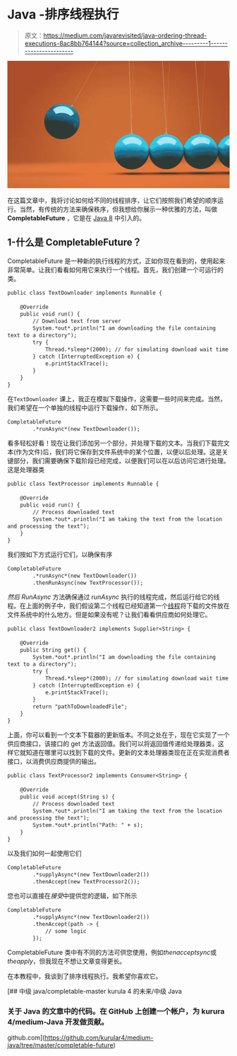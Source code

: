 # Java -排序线程执行

> 原文：<https://medium.com/javarevisited/java-ordering-thread-executions-8ac8bb764144?source=collection_archive---------1----------------------->

![](img/de259ffb1f88ba3e0d9fd8e20401d00f.png)

在这篇文章中，我将讨论如何给不同的线程排序，让它们按照我们希望的顺序运行。当然，有传统的方法来确保秩序，但我想给你展示一种优雅的方法，叫做 **CompletableFuture** ，它是在 [Java 8](/hackernoon/top-5-java-8-courses-to-learn-online-2db57d9dfb8d) 中引入的。

## **1-什么是 CompletableFuture？**

CompletableFuture 是一种新的执行线程的方式，正如你现在看到的，使用起来非常简单。让我们看看如何用它来执行一个线程。首先，我们创建一个可运行的类。

```
public class TextDownloader implements Runnable {

    @Override
    public void run() {
        // Download text from server
        System.*out*.println("I am downloading the file containing text to a directory");
        try {
            Thread.*sleep*(2000); // for simulating download wait time
        } catch (InterruptedException e) {
            e.printStackTrace();
        }
    }
}
```

在`TextDownloader` 课上，我正在模拟下载操作，这需要一些时间来完成。当然，我们希望在一个单独的线程中运行下载操作，如下所示。

```
CompletableFuture
        .*runAsync*(new TextDownloader());
```

看多轻松好看！现在让我们添加另一个部分，并处理下载的文本。当我们下载完文本(作为文件)后，我们将它保存到文件系统中的某个位置，以便以后处理。这是关键部分，我们需要确保下载阶段已经完成，以便我们可以在以后访问它进行处理。这是处理器类

```
public class TextProcessor implements Runnable {

    @Override
    public void run() {
        // Process downloaded text
        System.*out*.println("I am taking the text from the location and processing the text");
    }
}
```

我们按如下方式运行它们，以确保有序

```
CompletableFuture
        .*runAsync*(new TextDownloader())
        .thenRunAsync(new TextProcessor());
```

*然后 RunAsync* 方法确保通过 *runAsync* 执行的线程完成，然后运行给它的线程。在上面的例子中，我们假设第二个线程已经知道第一个[线程](https://javarevisited.blogspot.com/2014/07/top-50-java-multithreading-interview-questions-answers.html)将下载的文件放在文件系统中的什么地方。但是如果没有呢？让我们看看供应商如何处理它。

```
public class TextDownloader2 implements Supplier<String> {

    @Override
    public String get() {
        System.*out*.println("I am downloading the file containing text to a directory");
        try {
            Thread.*sleep*(2000); // for simulating download wait time
        } catch (InterruptedException e) {
            e.printStackTrace();
        }
        return "pathToDownloadedFile";
    }
}
```

上面，你可以看到一个文本下载器的更新版本。不同之处在于，现在它实现了一个供应商接口，该接口的 get 方法返回值。我们可以将返回值传递给处理器类，这样它就知道在哪里可以找到下载的文件。更新的文本处理器类现在正在实现消费者接口，以消费供应商提供的输出。

```
public class TextProcessor2 implements Consumer<String> {

    @Override
    public void accept(String s) {
        // Process downloaded text
        System.*out*.println("I am taking the text from the location and processing the text");
        System.*out*.println("Path: " + s);
    }
}
```

以及我们如何一起使用它们

```
CompletableFuture
        .*supplyAsync*(new TextDownloader2())
        .thenAccept(new TextProcessor2());
```

您也可以直接在*接受*中提供您的逻辑，如下所示

```
CompletableFuture
        .*supplyAsync*(new TextDownloader2())
        .thenAccept(path -> {
            // some logic
        });
```

CompletableFuture 类中有不同的方法可供您使用，例如*thenacceptsync*或*theapply*，但我现在不想让文章变得更长。

在本教程中，我谈到了排序线程执行。我希望你喜欢它。

[](https://github.com/kurular4/medium-java/tree/master/completable-future) [## 中级 java/completable-master kurula 4 的未来/中级 Java

### 关于 Java 的文章中的代码。在 GitHub 上创建一个帐户，为 kurura 4/medium-Java 开发做贡献。

github.com](https://github.com/kurular4/medium-java/tree/master/completable-future)